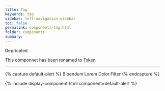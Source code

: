 ```yaml
---
title: Tag
keywords: tag
sidebar: left-navigation-sidebar
toc: false
permalink: components/tag.html
folder: components
summary:
---
```

<span class="fd-badge fd-badge--error fd-badge--pill">Depricated</span>

This componnet has been renamed to <a href="token.html">Token</a>
<hr>

{% capture default-alert %}
<span class="fd-tag" role="button">Bibendum</span>
<span class="fd-tag" role="button">Lorem</span>
<span class="fd-tag" role="button">Dolor</span>
<span class="fd-tag" role="button">Filter</span>
{% endcapture %}

{% include display-component.html component=default-alert %}
